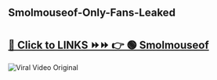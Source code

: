 
 ## Smolmouseof-Only-Fans-Leaked

# <h2><a href="https://clipsfans.com/Smolmouseof&ref=git">🔗 Click to LINKS ⏩⏩ 👉 🟢 Smolmouseof </a></h2>

<a href="https://clipsfans.com/Smolmouseof&ref=git" rel="nofollow" data-target="animated-image.originalLink"><img src="https://i.ibb.co.com/xMMVF88/686577567.gif" alt="Viral Video Original" style="max-width: 100%; display: inline-block;" data-target="animated-image.originalImage"></a>
